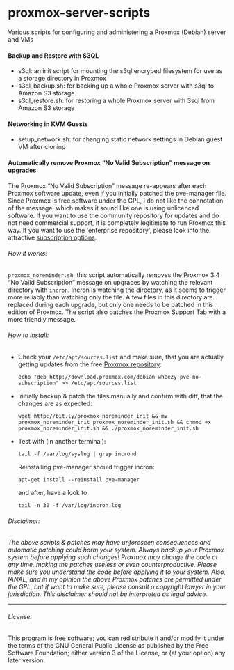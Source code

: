 # proxmox-server-scripts
Various scripts for configuring and administering a Proxmox (Debian) server and VMs

#### Backup and Restore with S3QL

 - s3ql: an init script for mounting the s3ql encryped filesystem for use as a storage directory in Proxmox
 - s3ql_backup.sh: for backing up a whole Proxmox server with s3ql to Amazon S3 storage
 - s3ql_restore.sh:	for restoring a whole Proxmox server with 3sql from Amazon S3 storage

#### Networking in KVM Guests
 - setup_network.sh: for changing static network settings in Debian guest VM after cloning

#### Automatically remove Proxmox “No Valid Subscription” message on upgrades

The Proxmox “No Valid Subscription” message re-appears after each Proxmox software update, even if you initially patched the pve-manager file. Since Proxmox is free software under the GPL, I do not like the connotation of the message, which makes it sound like one is using unlicenced software. If you want to use the community repository for updates and do not need commercial support, it is completely legitimate to run Proxmox this way. If you want to use the 'enterprise repository', please look into the attractive [subscription options](https://www.proxmox.com/en/proxmox-ve/pricing).

###### How it works:

`proxmox_noreminder.sh`: this script automatically removes the Proxmox 3.4 “No Valid Subscription” message on upgrades by watching the relevant directory with `incron`. Incron is watching the directory, as it seems to trigger more reliably than watching only the file. A few files in this directory are replaced during each upgrade, but only one needs to be patched in this edition of Proxmox. The script also patches the Proxmox Support Tab with a more friendly message.

###### How to install:

- Check your `/etc/apt/sources.list` and make sure, that you are actually getting updates from the free [Proxmox repository](https://pve.proxmox.com/wiki/Package_repositories):

	`echo "deb http://download.proxmox.com/debian wheezy pve-no-subscription" >> /etc/apt/sources.list`
		
- Initially backup & patch the files manually and confirm with diff, that the changes are as expected:

	`wget http://bit.ly/proxmox_noreminder_init && mv proxmox_noreminder_init proxmox_noreminder_init.sh && chmod +x proxmox_noreminder_init.sh && ./proxmox_noreminder_init.sh`

- Test with (in another terminal):

	`tail -f /var/log/syslog | grep incrond`
	
	Reinstalling pve-manager should trigger incron:
	
	`apt-get install --reinstall pve-manager`
	
	and after, have a look to 
	
	`tail -n 30 -f /var/log/incron.log`



###### Disclaimer:
*The above scripts & patches may have unforeseen consequences and automatic patching could harm your system. Always backup your Proxmox system before applying such changes! Proxmox may change the code at any time, making the patches useless or even counterproductive. Please make sure you understand the code before applying it to your system. Also, IANAL, and in my opinion the above Proxmox patches are permitted under the GPL, but if want to make sure, please consult a copyright lawyer in your jurisdiction. This disclaimer should not be interpreted as legal advice.*

---
###### License:
This program is free software; you can redistribute it and/or modify it under the terms of the GNU General Public License as published by the Free Software Foundation; either version 3 of the License, or (at your option) any later version.
